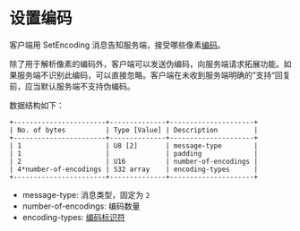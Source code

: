 # 设置编码

客户端用 SetEncoding 消息告知服务端，接受哪些像素[编码](/transfer/encoding/README.md)。

除了用于解析像素的编码外，客户端可以发送伪编码，向服务端请求拓展功能。如果服务端不识别此编码，可以直接忽略。客户端在未收到服务端明确的”支持“回复前，应当默认服务端不支持伪编码。

数据结构如下：

```
+-----------------------+--------------+---------------------+
| No. of bytes          | Type [Value] | Description         |
+-----------------------+--------------+---------------------+
| 1                     | U8 [2]       | message-type        |
| 1                     |              | padding             |
| 2                     | U16          | number-of-encodings |
| 4*number-of-encodings | S32 array    | encoding-types      |
+-----------------------+--------------+---------------------+
```

- message-type: 消息类型，固定为 `2`
- number-of-encodings: 编码数量
- encoding-types: [编码标识符](/transfer/encoding/README.md)
